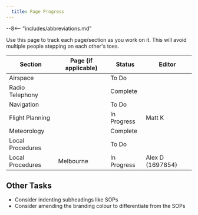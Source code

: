 ```yaml
---
  title: Page Progress
---
```


--8<-- "includes/abbreviations.md"

Use this page to track each page/section as you work on it. This will avoid multiple people stepping on each other's toes.

| Section | Page (if applicable) | Status | Editor |
| --- | --- | --- | --- |
| Airspace | | To Do | |
| Radio Telephony | | Complete | |
| Navigation | | To Do | |
| Flight Planning | | In Progress | Matt K |
| Meteorology | | Complete | |
| Local Procedures | | To Do | |
| Local Procedures | Melbourne | In Progress | Alex D (1697854) |

## Other Tasks
- Consider indenting subheadings like SOPs
- Consider amending the branding colour to differentiate from the SOPs